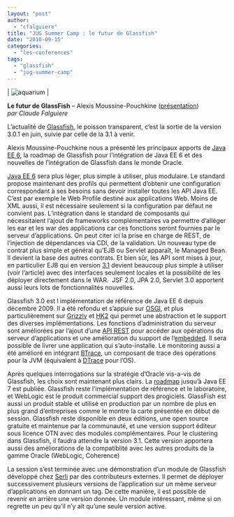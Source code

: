 ```yaml
---
layout: "post"
author: 
  - "cfalguiere"
title: "JUG Summer Camp : le futur de Glassfish"
date: "2010-09-15"
categories: 
  - "les-conferences"
tags: 
  - "glassfish"
  - "jug-summer-camp"
---
```


| ![](/assets/2010/09/2010-09-15-jug-summer-camp-le-futur-de-glassfish/4983716257_0e695fd81a_m.jpg "aquarium") |

**Le futur de GlassFish** – Alexis Moussine-Pouchkine ([présentation](http://sites.google.com/site/jugsummercamp/presentations))  
_par Claude Falguiere_

L’actualité de [Glassfish](https://glassfish.dev.java.net/), le poisson transparent, c’est la sortie de la version 3.0.1 en juin, suivie par celle de la 3.1 à venir.

Alexis Moussine-Pouchkine nous a présenté les principaux apports de [Java EE 6](http://www.oracle.com/technetwork/articles/javaee/javaee6overview-141808.html), la roadmap de Glassfish pour l’intégration de Java EE 6 et des nouvelles de l’intégration de Glassfish dans le monde Oracle.

[Java EE 6](http://www.oracle.com/technetwork/articles/javaee/javaee6overview-141808.html) sera plus léger, plus simple à utiliser, plus modulaire. Le standard propose maintenant des profils qui permettent d’obtenir une configuration correspondant à ses besoins sans devoir installer toutes les API Java EE. C’est par exemple le Web Profile destiné aux applications Web. Moins de XML aussi, il est nécessaire seulement si la configuration par défaut ne convient pas. L’intégration dans le standard de composants qui nécessitaient l’ajout de frameworks complémentaires va permettre d’alléger les ear et les war des applications car ces fonctions seront fournies par le serveur d’applications. On peut citer ici la prise en charge de REST, de l’injection de dépendances via CDI, de la validation. Un nouveau type de contrat plus simple et général qu’EJB ou Servlet apparaît, le Managed Bean. Il devient la base des autres contrats. Et bien sûr, les API sont mises à jour, en particulier EJB qui en version [3.1](http://jcp.org/en/jsr/detail?id=318) devient beaucoup plus simple à utiliser (voir l’article) avec des interfaces seulement locales et la possibilité de les déployer directement dans le WAR.  JSF 2.0, JPA 2.0, Servlet 3.0 apportent aussi leurs lots de fonctionnalités nouvelles.

Glassfish 3.0 est l implémentation de référence de Java EE 6 depuis décembre 2009. Il a été refondu et s’appuie sur [OSGI](http://fr.wikipedia.org/wiki/OSGi), et plus particulièrement sur [Grizzly](https://grizzly.dev.java.net/) et [HK2](https://hk2.dev.java.net/) qui permet une abstraction et le support des diverses implémentations. Les fonctions d’administration du serveur sont améliorées par l’ajout d’une [API REST](http://blogs.sun.com/aquatic/entry/glassfish_rest_interface) pour accéder aux opérations du serveur d’applications et une amélioration du support de l’[embedded](https://embedded-glassfish.dev.java.net/). Il sera possible de livrer une application qui s’auto-installe. Le monitoring aussi a été amélioré en intégrant [BTrace](http://kenai.com/projects/btrace/pages/Home), un composant de trace des opérations pour la JVM (équivalent à [DTrace](http://fr.wikipedia.org/wiki/DTrace) pour l’OS).

Après quelques interrogations sur la stratégie d’Oracle vis-a-vis de Glassfish, les choix sont maintenant plus clairs. La [roadmap](https://glassfish.dev.java.net/roadmap/) jusqu’à Java EE 7 est publiée. Glassfish reste l’implémentation de référence et le laboratoire, et WebLogic est le produit commercial support des progiciels. GlassFish est aussi un produit stable et utilisé en production par un nombre de plus en plus grand d’entreprises comme le montre la carte présentée en début de session. Glassfish reste disponible en deux éditions, une open source gratuite et maintenue par la communauté, et une version support éditeur sous licence OTN avec des modules complémentaires. Pour le clustering dans Glassfish, il faudra attendre la version 3.1. Cette version apportera aussi des améliorations de la compatiblité avec les autres produits de la gamme Oracle (WebLogic, Coherence)

La session s’est terminée avec une démonstration d’un module de Glassfish développé chez [Serli](http://www.serli.com/) par des contributeurs externes. Il permet de déployer successivement plusieurs versions de l’application sur un même serveur d’applications en donnant un tag. De cette manière, il est possible de revenir en arrière une version donnée. Un module intéressant, même si on regrette un peu qu’il n’y ait qu’une seule version active.

